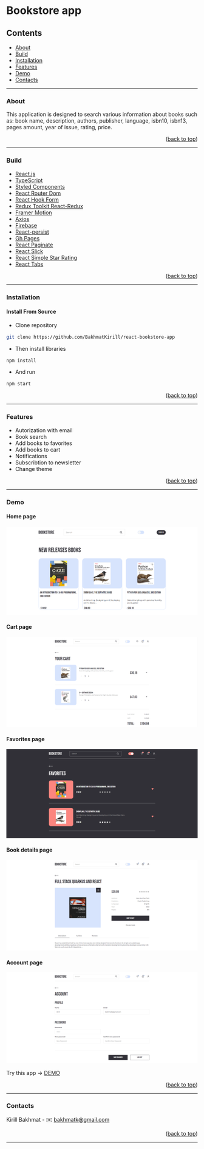 # Bookstore app

<div id="top"></div>

## Contents

- [About](#about)
- [Build](#build)
- [Installation](#installation)
- [Features](#features)
- [Demo](#demo)
- [Contacts](#contacts)

---

### About

This application is designed to search various information about books such as: book name, description, authors, publisher, language, isbn10, isbn13, pages amount, year of issue, rating, price.

<p align="right">(<a href="#top">back to top</a>)</p>

---

### Build

- [React.js](https://ru.reactjs.org)
- [TypeScript](https://www.typescriptlang.org)
- [Styled Components](https://styled-components.com)
- [React Router Dom](https://v5.reactrouter.com/web/guides/quick-start)
- [React Hook Form](https://react-hook-form.com)
- [Redux Toolkit React-Redux](https://redux-toolkit.js.org)
- [Framer Motion](https://www.framer.com/?utm_source=google&utm_medium=adwords&utm_campaign=TW-WW-All-GS-UA-Traffic-20190326-Brand.Bmm_WW-All-GS-KEY-x-1399-Brand.Bmm-Framer)
- [Axios](https://axios-http.com/ru/docs/intro)
- [Firebase](https://firebase.google.com)
- [React-persist](https://react-redux-firebase.com/docs/integrations/redux-persist.html)
- [Gh Pages](https://docs.github.com/ru/pages/getting-started-with-github-pages/creating-a-github-pages-site)
- [React Paginate](https://www.npmjs.com/package/react-paginate)
- [React Slick](https://react-slick.neostack.com)
- [React Simple Star Rating](https://www.npmjs.com/package/react-simple-star-rating)
- [React Tabs](https://www.npmjs.com/package/react-tabs)

<p align="right">(<a href="#top">back to top</a>)</p>

---

### Installation

#### Install From Source

- Clone repository

```sh
git clone https://github.com/BakhmatKirill/react-bookstore-app
```

- Then install libraries

```sh
npm install
```

- And run

```sh
npm start
```

<p align="right">(<a href="#top">back to top</a>)</p>

---

### Features

- Autorization with email
- Book search
- Add books to favorites
- Add books to cart
- Notifications
- Subscribtion to newsletter
- Change theme

<p align="right">(<a href="#top">back to top</a>)</p>

---

### Demo

#### Home page

![Image](https://github.com/BakhmatKirill/react-bookstore-app/blob/main/preview/react-bookstore-app_home.png)

#### Cart page

![Image](https://github.com/BakhmatKirill/react-bookstore-app/blob/main/preview/react-bookstore-app_cart.png)

#### Favorites page

![Image](https://github.com/BakhmatKirill/react-bookstore-app/blob/main/preview/react-bookstore-app_favorites_dark.png)

#### Book details page

![Image](https://github.com/BakhmatKirill/react-bookstore-app/blob/main/preview/react-bookstore-app_detailes.png)

#### Account page

![Image](https://github.com/BakhmatKirill/react-bookstore-app/blob/main/preview/react-bookstore-app_account.png)

Try this app -> [DEMO](https://bakhmatkirill.github.io/react-bookstore-app/)

<p align="right">(<a href="#top">back to top</a>)</p>

---

### Contacts

Kirill Bakhmat - ✉️ bakhmatk@gmail.com

<p align="right">(<a href="#top">back to top</a>)</p>

---
